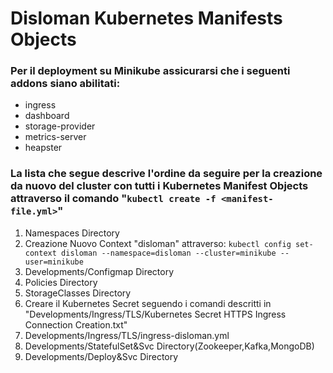 <h1>Disloman Kubernetes Manifests Objects</h1>

<p>
<h3>Per il deployment su Minikube assicurarsi che i seguenti addons siano abilitati: </h3>
    <ul>
        <li>ingress</li>
        <li>dashboard</li>
        <li>storage-provider</li>
        <li>metrics-server</li>
        <li>heapster</li>
    </ul>
</p>

<p>
<h3>La lista che segue descrive l'ordine da seguire per la creazione da nuovo del cluster con tutti i Kubernetes Manifest Objects
attraverso il comando "<code>kubectl create -f &lt;manifest-file.yml&gt;</code>"</h3>
<ol>
    <li>Namespaces Directory</li>
    <li>Creazione Nuovo Context "disloman" attraverso: <code>kubectl config set-context disloman --namespace=disloman --cluster=minikube --user=minikube</code></li>
    <li>Developments/Configmap Directory</li>
    <li>Policies Directory</li>
    <li>StorageClasses Directory</li>
    <li>Creare il Kubernetes Secret seguendo i comandi descritti in "Developments/Ingress/TLS/Kubernetes Secret HTTPS Ingress Connection Creation.txt"
    <li>Developments/Ingress/TLS/ingress-disloman.yml</li>
    <li>Developments/StatefulSet&Svc Directory(Zookeeper,Kafka,MongoDB)</li>
    <li>Developments/Deploy&Svc Directory</li> 
</ol
</p>

